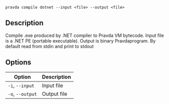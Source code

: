 <!--
THIS FILE IS GENERATED. DO NOT EDIT MANUALLY!
-->

```pravda compile dotnet --input <file> --output <file>```

## Description
Compile .exe produced by .NET compiler to Pravda VM bytecode. Input file is a .NET PE (portable executable). Output is binary Pravdaprogram. By default read from stdin and print to stdout
## Options

|Option|Description|
|----|----|
|`-i`, `--input`|Input file
|`-o`, `--output`|Output file
